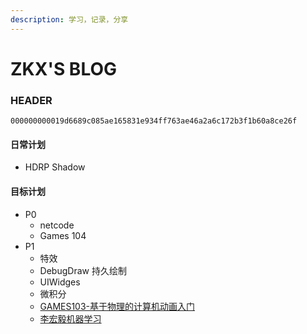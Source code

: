 ```yaml
---
description: 学习，记录，分享
---
```

# ZKX'S BLOG

### HEADER

`000000000019d6689c085ae165831e934ff763ae46a2a6c172b3f1b60a8ce26f`

#### 日常计划

  - HDRP Shadow

#### 目标计划

- P0
  - netcode
  - Games 104
- P1
  - 特效
  - DebugDraw 持久绘制
  - UIWidges
  - 微积分
  - [GAMES103-基于物理的计算机动画入门](https://www.bilibili.com/video/BV12Q4y1S73g)
  - [李宏毅机器学习](https://www.bilibili.com/video/BV1JE411g7XF)